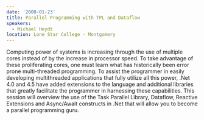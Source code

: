 ```yaml
---
date: '2008-01-23'
title: Parallel Programming with TPL and Dataflow
speakers:
  - Michael Heydt
location: Lone Star College - Montgomery
---
```

Computing power of systems is increasing through the use of multiple cores instead of by the increase in processor speed.  To take advantage of these proliferating cores, one must learn what has historically been error prone multi-threaded programming.  To assist the programmer in easily developing multithreaded applications that fully utilize all this power, .Net 4.0 and 4.5 have added extensions to the language and additional libraries that greatly facilitate the programmer in harnessing these capabilities.  This session will overview the use of the Task Parallel Library, Dataflow, Reactive Extensions and Async/Await constructs in .Net that will allow you to become a parallel programming guru.